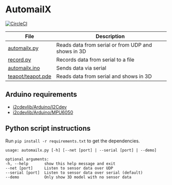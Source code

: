 # AutomailX

[![CircleCI](https://circleci.com/gh/rodrigost23/automailx.svg?style=shield&circle-token=67feb067e3f7a0dd1a27d8a9de1ec440112a0a93)](https://circleci.com/gh/rodrigost23/automailx)

| File                                   | Description                                        |
|----------------------------------------|----------------------------------------------------|
| [automailx.py](automailx.py)           | Reads data from serial or from UDP and shows in 3D |
| [record.py](record.py)                 | Records data from serial to a file                 |
| [automailx.ino](automailx.ino)         | Sends data via serial                              |
| [teapot/teapot.pde](teapot/teapot.pde) | Reads data from serial and shows in 3D             |

## Arduino requirements

* [i2cdevlib/Arduino/I2Cdev](https://github.com/jrowberg/i2cdevlib/tree/6dd5e46eb66539ac3be3f8f8e1b06c7b0373f3cc/Arduino/I2Cdev)
* [i2cdevlib/Arduino/MPU6050](https://github.com/jrowberg/i2cdevlib/tree/6dd5e46eb66539ac3be3f8f8e1b06c7b0373f3cc/Arduino/MPU6050)

## Python script instructions

Run `pip install -r requirements.txt` to get the dependencies.

    usage: automailx.py [-h] [--net [port] | --serial [port] | --demo]

    optional arguments:
    -h, --help       show this help message and exit
    --net [port]     Listen to sensor data over UDP
    --serial [port]  Listen to sensor data over serial (default)
    --demo           Only show 3D model with no sensor data
